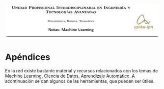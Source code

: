 ![](https://raw.githubusercontent.com/rafneta/RNlibro/master/imagenes/banner.png)


# Apéndices

En la red existe bastante material y recursos relacionados con los temas de Machine Learning, Ciencia de Datos, Aprendizaje Automático. A acontinuación se dan algunos de las herramientas, que pueden ser útiles.

